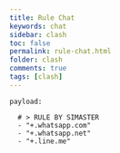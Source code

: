 ```yaml
---
title: Rule Chat
keywords: chat
sidebar: clash
toc: false
permalink: rule-chat.html
folder: clash
comments: true
tags: [clash]
---
```


<pre><code>payload:

  # > RULE BY SIMASTER
  - "+.whatsapp.com"
  - "+.whatsapp.net"
  - "+.line.me"
</code></pre>
